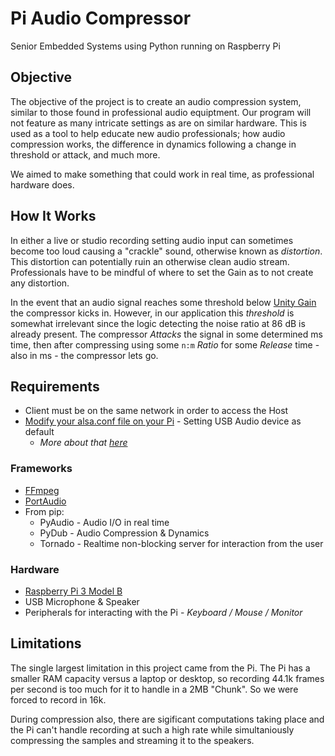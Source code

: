 # Pi Audio Compressor
Senior Embedded Systems using Python running on Raspberry Pi 

## Objective
The objective of the project is to create an audio compression system, similar to those found in professional audio equiptment. Our program will not feature as many intricate settings as are on similar hardware. This is used as a tool to help educate new audio professionals; how audio compression works, the difference in dynamics following a change in threshold or attack, and much more. 

We aimed to make something that could work in real time, as professional hardware does. 

## How It Works
In either a live or studio recording setting audio input can sometimes become too loud causing a "crackle" sound, otherwise known as *distortion*. This distortion can potentially ruin an otherwise clean audio stream. Professionals have to be mindful of where to set the Gain as to not create any distortion. 

In the event that an audio signal reaches some threshold below [Unity Gain](http://www.proaudioland.com/news/unity-gain-explained-why-important/) the compressor kicks in. However, in our application this *threshold* is somewhat irrelevant since the logic detecting the noise ratio at 86 dB is already present. The compressor *Attacks* the signal in some determined ms time, then after compressing using some `n:m` *Ratio* for some *Release* time - also in ms - the compressor lets go. 

## Requirements
- Client must be on the same network in order to access the Host
- [Modify your alsa.conf file on your Pi](https://raspberrypi.stackexchange.com/a/39230/76502) - Setting USB Audio device as default
  - *More about that [here](https://www.raspberrypi.org/forums/viewtopic.php?f=28&t=124016)*

### Frameworks
- [FFmpeg](https://wiki.debian.org/ffmpeg#Installation) 
- [PortAudio](https://stackoverflow.com/a/21014700/6448167)
- From pip:
    - PyAudio - Audio I/O in real time
    - PyDub - Audio Compression & Dynamics
    - Tornado - Realtime non-blocking server for interaction from the user

### Hardware
- [Raspberry Pi 3 Model B](https://www.raspberrypi.org/products/raspberry-pi-3-model-b/)
- USB Microphone & Speaker
- Peripherals for interacting with the Pi - *Keyboard / Mouse / Monitor*

## Limitations 
The single largest limitation in this project came from the Pi. The Pi has a smaller RAM capacity versus a laptop or desktop, so recording 44.1k frames per second is too much for it to handle in a 2MB "Chunk". So we were forced to record in 16k. 

During compression also, there are sigificant computations taking place and the Pi can't handle recording at such a high rate while simultaniously compressing the samples and streaming it to the speakers. 

